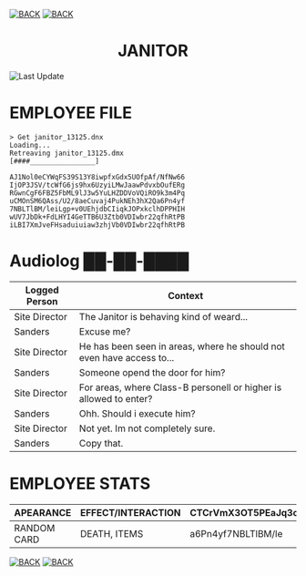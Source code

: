 [![BACK](https://img.shields.io/badge/GO_TO-HOME-ffffff?style=for-the-badge)](https://raven-sgwc.github.io/SCP-FC/)
[![BACK](https://img.shields.io/badge/GO_TO-INVENTORY-ffffff?style=for-the-badge)](https://raven-sgwc.github.io/SCP-FC/web/tree)

<h1 align="center">JANITOR</h1>

![Last Update](https://img.shields.io/github/last-commit/raven-sgwc/SCP-FC?path=.%2Fweb%2Fcharacters%2Fjanitor.md&style=for-the-badge&label=LAST%20UPDATE&labelColor=000000&color=ffffff&cacheSeconds=https%3A%2F%2Fraven-sgwc.github.io%2FSCP-FC)

# EMPLOYEE FILE

```
> Get janitor_13125.dnx
Loading...
Retreaving janitor_13125.dmx
[####________________]
```
```
AJ1Nol0eCYWqFS39S13Y8iwpfxGdx5UOfpAf/NfNw66
IjOP3JSV/tcWfG6js9hx6UzyiLMwJaawPdvxbOufERg
RGwnCgF6FBZ5FbML9lJ3w5YuLHZDDVoVQiRO9k3m4Pq
uCMOnSM6QAss/U2/8aeCuvaj4PukNEh3hX2Qa6Pn4yf
7NBLTlBM/leiLgp+v0UEhjdbCIiqkJOPxkclhDPPHIH
wUV7JbDk+FdLHYI4GeTTB6U3Ztb0VDIwbr22qfhRtPB
iLBI7XmJveFHsaduiuiaw3zhjVb0VDIwbr22qfhRtPB
```

# Audiolog ██-██-████

| Logged Person | Context |
| - | - |
| Site Director | The Janitor is behaving kind of weard... |
| Sanders | Excuse me? |
| Site Director | He has been seen in areas, where he should not even have access to... |
| Sanders | Someone opend the door for him? |
| Site Director | For areas, where Class-B personell or higher is allowed to enter? |
| Sanders | Ohh. Should i execute him? |
| Site Director | Not yet. Im not completely sure. |
| Sanders | Copy that. |

# EMPLOYEE STATS

| APEARANCE | EFFECT/INTERACTION | CTCrVmX3OT5PEaJq3c8wJ | rZW1Ap1IOua3j | LHZDDVoVQiRxjOZO9k | 
| - | - | - | - | - |
| RANDOM CARD | DEATH, ITEMS | a6Pn4yf7NBLTlBM/le | br232qfhRt | l0eCbzssaiGzWi |

[![BACK](https://img.shields.io/badge/GO_TO-HOME-ffffff?style=for-the-badge)](https://raven-sgwc.github.io/SCP-FC/)
[![BACK](https://img.shields.io/badge/GO_TO-INVENTORY-ffffff?style=for-the-badge)](https://raven-sgwc.github.io/SCP-FC/web/tree)